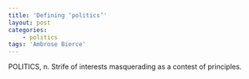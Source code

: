 ```yaml
---
title: 'Defining ‘politics’'
layout: post
categories:
    - politics
tags: 'Ambrose Bierce'
---
```


POLITICS, n. Strife of interests masquerading as a contest of principles.